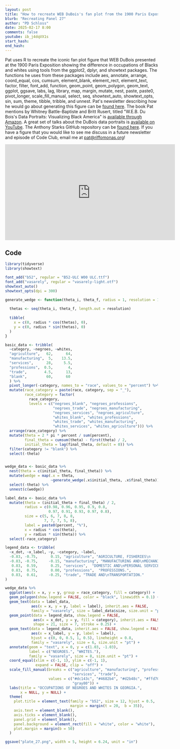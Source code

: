 ```yaml
---
layout: post
title: "How to recreate WEB DuBois's fan plot from the 1900 Paris Exposition using R and ggplot2 (CC342)"
blurb: "Recreating Panel 27"
author: "PD Schloss"
date: 2025-02-17 8:00
comments: false
youtube: ib_j4dqVX1s
start_hash: 
end_hash: 
---
```


Pat uses R to recreate the iconic fan plot figure that WEB DuBois presented at the 1900 Paris Exposition showing the difference in occupations of Blacks and whites using tools from the ggplot2, dplyr, and showtext packages. The functions he uses from these packages include aes, annotate, arrange, coord_equal, cos, cumsum, element_blank, element_rect, element_text, factor, filter, font_add, function, geom_point, geom_polygon, geom_text, ggplot, ggsave, labs, lag, library, map, margin, mutate, nest, paste, paste0, pivot_longer, scale_fill_manual, select, seq, showtext_auto, showtext_opts, sin, sum, theme, tibble, tribble, and unnest. Pat's newsletter describing how he would go about generating this figure can be [found here](https://shop.riffomonas.org/posts/making-pie-charts-for-my-biggest-fans). The book Pat mentions by Whitney Battle-Baptiste and Britt Rusert, titled "W.E.B. Du Bois's Data Portraits: Visualizing Black America" is [available through Amazon](https://amzn.to/4heJOWZ). A great set of talks about the DuBois data portraits is [available on YouTube](https://www.youtube.com/watch?v=ZZST1AZj-dQ&ab_channel=Tableau). The Anthony Starks GitHub repository can be [found here](https://github.com/ajstarks/dubois-data-portraits/). If you have a figure that you would like to see me discuss in a future newsletter and episode of Code Club, email me at pat@riffomonas.org!

<iframe style="margin: 0 auto;display:block;" width="560" height="315" src="https://www.youtube.com/embed/{{ page.youtube }}" frameborder="0" allow="accelerometer; autoplay; encrypted-media; gyroscope; picture-in-picture" allowfullscreen></iframe>

## Code

```R
library(tidyverse)
library(showtext)

font_add("b52", regular = "B52-ULC W00 ULC.ttf")
font_add("vasarely", regular = "vasarely-light.otf")
showtext_auto()
showtext_opts(dpi = 300)

generate_wedge <- function(theta_i, theta_f, radius = 1, resolution = 100) {
  
  thetas <- seq(theta_i, theta_f, length.out = resolution)
  
  tibble(
    x = c(0, radius * cos(thetas), 0),
    y = c(0, radius * sin(thetas), 0)
  ) 
}

basic_data <- tribble(
  ~category, ~negroes, ~whites,
  "agriculture",   62,      64,
  "manufacturing",  5,    13.5,
  "services",      28,     5.5,
  "professions",  0.5,       4,
  "trade",        4.5,      13,
  "blank",         60,      60
  ) %>%
  pivot_longer(-category, names_to = "race", values_to = "percent") %>%
  mutate(race_category = paste(race, category, sep = "_"),
         race_category = factor(
           race_category,
           levels = c("negroes_blank", "negroes_professions",
                      "negroes_trade", "negroes_manufacturing",
                      "negroes_services", "negroes_agriculture",
                      "whites_blank", "whites_professions",
                      "whites_trade", "whites_manufacturing",
                      "whites_services", "whites_agriculture"))) %>%
  arrange(race_category) %>%
  mutate(theta = 2 * pi * percent / sum(percent),
         final_theta = cumsum(theta) - first(theta) / 2,
         initial_theta = lag(final_theta, default = 0)) %>%
  filter(category != "blank") %>%
  select(-theta)


wedge_data <- basic_data %>%
  nest(theta = c(initial_theta, final_theta)) %>%
  mutate(wedge = map(.x = theta, 
                     ~generate_wedge(.x$initial_theta, .x$final_theta))) %>%
  select(-theta) %>%
  unnest(c(wedge))

label_data <- basic_data %>%
  mutate(theta = (initial_theta + final_theta) / 2,
         radius = c(0.98, 0.96, 0.95, 0.9, 0.8,
                    0.97, 0.91, 0.93, 0.97, 0.8),
         size = c(5, 6, 7, 8, 8,
                  7, 7, 7, 5, 8),
         label = paste0(percent, "%"),
         x = radius * cos(theta),
         y = radius * sin(theta)) %>%
  select(-race_category)

legend_data <- tribble(
  ~x_dot, ~x_label, ~y, ~category, ~label,
  -0.83, -0.75,      0.15, "agriculture", "AGRICULTURE, FISHERIES\n            AND MINING.",
  -0.83, -0.75,     -0.15, "manufacturing", "MANUFACTURING AND\nMECHANICAL INDUSTRIES.",
   0.83,  0.59,      0.25, "services",  "DOMESTIC AND\nPERSONAL SERVICE",
   0.83,  0.75,      0.00, "professions",  "PROFESSIONS.",
   0.83,  0.61,     -0.25, "trade", "TRADE AND\nTRANSPORTATION."
)

wedge_data %>%
  ggplot(aes(x = x, y = y, group = race_category, fill = category)) +
  geom_polygon(show.legend = FALSE, color = "black", linewidth = 0.1) +
  geom_text(data = label_data,
            aes(x = x, y = y, label = label), inherit.aes = FALSE,
            family = "vasarely", size = label_data$size, size.unit = "pt") +
  geom_point(data = legend_data, show.legend = FALSE,
             aes(x = x_dot, y = y, fill = category), inherit.aes = FALSE,
             shape = 21, size = 7, stroke = 0.25) +
  geom_text(data = legend_data, inherit.aes = FALSE, show.legend = FALSE,
            aes(x = x_label, y = y, label = label),
            hjust = c(0, 0, 0.5, 1, 0.5), lineheight = 0.8,
            family = "vasarely", size = 6, size.unit = "pt") +
  annotate(geom = "text", x = 0, y = c(1.03, -1.03),
           label = c("NEGROES.", "WHITES."), 
           family = "vasarely", size = 8, size.unit = "pt") +
  coord_equal(xlim = c(-1, 1), ylim = c(-1, 1),
              expand = FALSE, clip = "off") +
  scale_fill_manual(breaks = c("agriculture", "manufacturing", "professions",
                               "services", "trade"),
                    values = c("#dc143c", "#4682b4", "#d2b48c", "#ffd700",
                               "gray80")) +
  labs(title = "OCCUPATIONS OF NEGROES AND WHITES IN GEORGIA.",
       x = NULL, y = NULL) +
  theme(
    plot.title = element_text(family = "b52", size = 12, hjust = 0.5,
                              margin = margin(t = 20,  b = 35)),
    axis.text = element_blank(),
    axis.ticks = element_blank(),
    panel.grid = element_blank(),
    panel.background = element_rect(fill = "white", color = "white"),
    plot.margin = margin(b = 50)
  )

ggsave("plate_27.png", width = 5, height = 6.24, unit = "in")
```